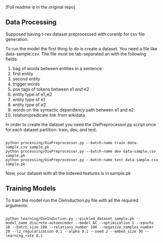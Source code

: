 [Full readme is in the original repo]

Data Processing
--------------
Supposed having t-rex dataset preprocessed with corenlp for csv file generation.

To run the model the first thing to do is create a dataset.
You need a file like data-sample.csv.
The file must be tab-separated an with the following fields:

1. bag of words between entities in a sentence
2. first entity
3. second entity
4. trigger words
5. pos tags of tokens between e1 and e2
6. entity type of e1_e2
7. entity type of e1
8. entity type of e2
9. words on the syntactic dependency path between e1 and e2
10. relation/predicate link from wikidata

In order to create the dataset you need the OiePreprocessor.py script once for each dataset partition: train, dev, and test.
<pre><code>
python processing/OiePreprocessor.py --batch-name train data-sample.csv sample.pk 
python processing/OiePreprocessor.py --batch-name dev data-sample.csv sample.pk
python processing/OiePreprocessor.py --batch-name test data-sample.csv sample.pk
</code></pre>

Now, your dataset with all the indexed features is in sample.pk

Training Models
------------
To train the model run the OieInduction.py file with all the required arguments:
<pre><code>
python learning/OieInduction.py --pickled_dataset sample.pk --model_name discrete-autoencoder --model AC --optimization 1 --epochs 10 --batch_size 100 --relations_number 100 --negative_samples_number 20 --l2_regularization 0.1 --alpha 0.1 --seed 2 --embed_size 30 --learning_rate 0.1
</code></pre>
